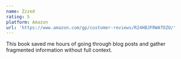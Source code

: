 ```yaml
---
name: Zzzed
rating: 5
platform: Amazon
url: 'https://www.amazon.com/gp/customer-reviews/R24HBJFRWATOZO/'
---
```


This book saved me hours of going through blog posts and gather fragmented information without full context.

